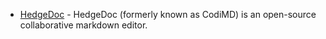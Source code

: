 * [HedgeDoc](https://hedgedoc.org/) - HedgeDoc (formerly known as CodiMD) is an open-source collaborative markdown editor.
